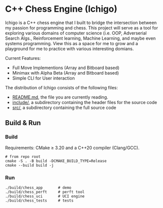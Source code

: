 # C++ Chess Engine (Ichigo)
Ichigo is a C++ chess engine that I built to bridge the intersection between my passion for programming and chess. This project will serve as a tool for exploring various domains of computer science (i.e. OOP, Adverserial Search Algs., Reinforcement learning, Machine Learning, and maybe even systems programming. View this as a space for me to grow and a playground for me to practice with various interesting domians. 

Current Features: 
- Full Move Implementions (Array and Bitboard based)
- Minimax with Alpha Beta (Array and Bitboard based)
- Simple CLI for User interaction

The distribution of Ichigo consists of the following files:
* [README.md](./README.md), the file you are currently reading.
* [include/](./include/), a subdirectory containing the header files for the source code
* [src/](./src/), a subdirectory containing the full source code


## Build & Run

### Build
Requirements: CMake ≥ 3.20 and a C++20 compiler (Clang/GCC).
```
# from repo root
cmake -S . -B build -DCMAKE_BUILD_TYPE=Release
cmake --build build -j
```
### Run
```
./build/chess_app       # demo
./build/chess_perft     # perft tool
./build/chess_uci       # UCI engine
./build/chess_tests     # tests

```

